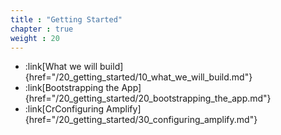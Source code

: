 ```yaml
---
title : "Getting Started"
chapter : true
weight : 20
---
```


* :link[What we will build]{href="/20_getting_started/10_what_we_will_build.md"}
* :link[Bootstrapping the App]{href="/20_getting_started/20_bootstrapping_the_app.md"}
* :link[CrConfiguring Amplify]{href="/20_getting_started/30_configuring_amplify.md"}
